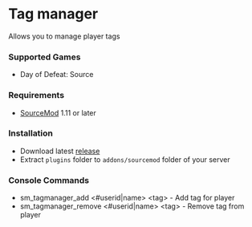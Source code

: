 # Tag manager

Allows you to manage player tags

### Supported Games

* Day of Defeat: Source

### Requirements

* [SourceMod](https://www.sourcemod.net) 1.11 or later

### Installation

* Download latest [release](https://github.com/dronelektron/tag-manager/releases)
* Extract `plugins` folder to `addons/sourcemod` folder of your server

### Console Commands

* sm_tagmanager_add &lt;#userid|name&gt; &lt;tag&gt; - Add tag for player
* sm_tagmanager_remove &lt;#userid|name&gt; &lt;tag&gt; - Remove tag from player
